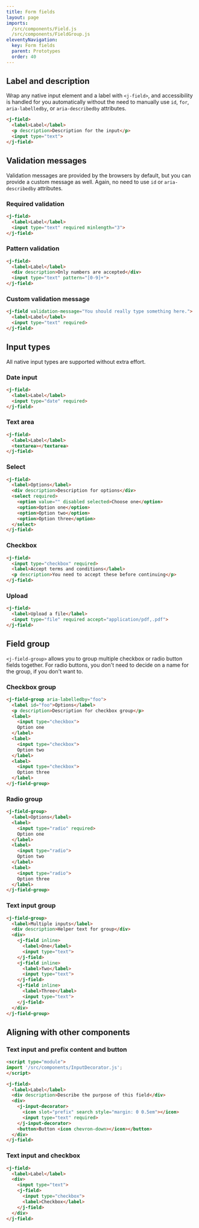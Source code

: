 ```yaml
---
title: Form fields
layout: page
imports:
  /src/components/Field.js
  /src/components/FieldGroup.js
eleventyNavigation:
  key: Form fields
  parent: Prototypes
  order: 40
---
```


<!-- TODO Disabled fields and field groups -->

## Label and description
Wrap any native input element and a label with `<j-field>`, and accessibility is handled for you automatically without the need to manually use `id`, `for`, `aria-labelledby`, or `aria-describedby` attributes.

<render-example></render-example>
```html
<j-field>
  <label>Label</label>
  <p description>Description for the input</p>
  <input type="text">
</j-field>
```

## Validation messages

Validation messages are provided by the browsers by default, but you can provide a custom message as well. Again, no need to use `id` or `aria-describedby` attributes.

### Required validation
<render-example></render-example>
```html
<j-field>
  <label>Label</label>
  <input type="text" required minlength="3">
</j-field>
```

### Pattern validation
<render-example></render-example>
```html
<j-field>
  <label>Label</label>
  <div description>Only numbers are accepted</div>
  <input type="text" pattern="[0-9]+">
</j-field>
```

### Custom validation message
<render-example></render-example>
```html
<j-field validation-message="You should really type something here.">
  <label>Label</label>
  <input type="text" required>
</j-field>
```

## Input types

All native input types are supported without extra effort.

### Date input
<render-example></render-example>
```html
<j-field>
  <label>Label</label>
  <input type="date" required>
</j-field>
```

### Text area
<render-example></render-example>
```html
<j-field>
  <label>Label</label>
  <textarea></textarea>
</j-field>
```

### Select
<render-example></render-example>
```html
<j-field>
  <label>Options</label>
  <div description>Description for options</div>
  <select required>
    <option value="" disabled selected>Choose one</option>
    <option>Option one</option>
    <option>Option two</option>
    <option>Option three</option>
  </select>
</j-field>
```

### Checkbox
<render-example></render-example>
```html
<j-field>
  <input type="checkbox" required>
  <label>Accept terms and conditions</label>
  <p description>You need to accept these before continuing</p>
</j-field>
```

### Upload
<render-example></render-example>
```html
<j-field>
  <label>Upload a file</label>
  <input type="file" required accept="application/pdf,.pdf">
</j-field>
```


## Field group

`<j-field-group>` allows you to group multiple checkbox or radio button fields together. For radio buttons, you don't need to decide on a name for the group, if you don't want to.

### Checkbox group
<render-example></render-example>
```html
<j-field-group aria-labelledby="foo">
  <label id="foo">Options</label>
  <p description>Description for checkbox group</p>
  <label>
    <input type="checkbox">
    Option one
  </label>
  <label>
    <input type="checkbox">
    Option two
  </label>
  <label>
    <input type="checkbox">
    Option three
  </label>
</j-field-group>
```

### Radio group
<render-example></render-example>
```html
<j-field-group>
  <label>Options</label>
  <label>
    <input type="radio" required>
    Option one
  </label>
  <label>
    <input type="radio">
    Option two
  </label>
  <label>
    <input type="radio">
    Option three
  </label>
</j-field-group>
```

### Text input group
<render-example></render-example>
```html
<j-field-group>
  <label>Multiple inputs</label>
  <div description>Helper text for group</div>
  <div>
    <j-field inline>
      <label>One</label>
      <input type="text">
    </j-field>
    <j-field inline>
      <label>Two</label>
      <input type="text">
    </j-field>
    <j-field inline>
      <label>Three</label>
      <input type="text">
    </j-field>
  </div>
</j-field-group>
```

## Aligning with other components

### Text input and prefix content and button
<render-example></render-example>
```html
<script type="module">
import '/src/components/InputDecorator.js';
</script>

<j-field>
  <label>Label</label>
  <div description>Describe the purpose of this field</div>
  <div>
    <j-input-decorator>
      <icon slot="prefix" search style="margin: 0 0.5em"></icon>
      <input type="text" required>
    </j-input-decorator>
    <button>Button <icon chevron-down></icon></button>
  </div>
</j-field>
```

### Text input and checkbox
<render-example></render-example>
```html
<j-field>
  <label>Label</label>
  <div>
    <input type="text">
    <j-field>
      <input type="checkbox">
      <label>Checkbox</label>
    </j-field>
  </div>
</j-field>
```
